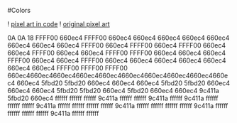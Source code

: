 #Colors

! [pixel art in code](../images/pixel-art-in-code.png)
! [original pixel art](../images/original-pixel-art)

0A
0A
18
FFFF00
660ec4
FFFF00
660ec4
660ec4
660ec4
660ec4
660ec4
660ec4
660ec4
660ec4
FFFF00
660ec4
FFFF00
660ec4
FFFF00
660ec4
660ec4
FFFF00
660ec4
660ec4
FFFF00
FFFF00
660ec4
660ec4
660ec4
FFFF00
660ec4
660ec4
FFFF00
660ec4
660ec4
660ec4
660ec4
660ec4
660ec4
660ec4
FFFF00
FFFF00
FFFF00
660ec4660ec4660ec4660ec4660ec4660ec4660ec4660ec4660ec4660ec4
660ec4
5fbd20
5fbd20
660ec4
660ec4
660ec4
5fbd20
5fbd20
660ec4
660ec4
660ec4
5fbd20
5fbd20
660ec4
5fbd20
660ec4
660ec4
9c411a
5fbd20
660ec4
ffffff
ffffff
ffffff
9c411a
ffffff
ffffff
9c411a
ffffff
9c411a
ffffff
ffffff
ffffff
9c411a
ffffff
ffffff
ffffff
ffffff
9c411a
ffffff
ffffff
ffffff
ffffff
9c411a
ffffff
ffffff
ffffff
ffffff
9c411a
ffffff
ffffff
